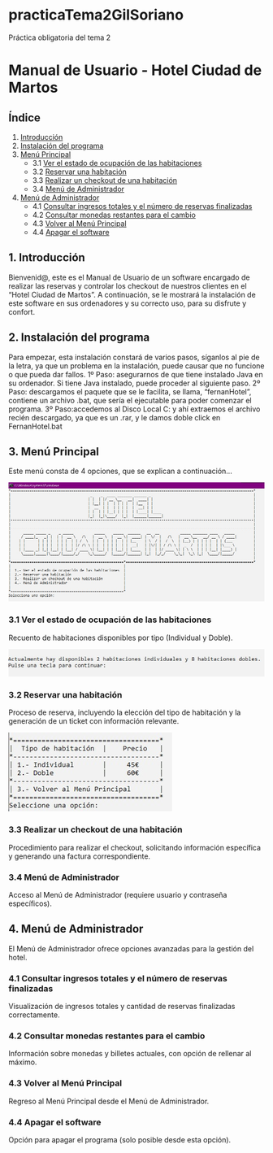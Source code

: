 # practicaTema2GilSoriano
Práctica obligatoria del tema 2

# Manual de Usuario - Hotel Ciudad de Martos

## Índice
1. [Introducción](#1-introducción)
2. [Instalación del programa](#2-instalación-del-programa)
3. [Menú Principal](#3-menú-principal)
   - 3.1 [Ver el estado de ocupación de las habitaciones](#31-ver-el-estado-de-ocupación-de-las-habitaciones)
   - 3.2 [Reservar una habitación](#32-reservar-una-habitación)
   - 3.3 [Realizar un checkout de una habitación](#33-realizar-un-checkout-de-una-habitación)
   - 3.4 [Menú de Administrador](#34-menú-de-administrador)
4. [Menú de Administrador](#4-menú-de-administrador)
   - 4.1 [Consultar ingresos totales y el número de reservas finalizadas](#41-consultar-ingresos-totales-y-el-número-de-reservas-finalizadas)
   - 4.2 [Consultar monedas restantes para el cambio](#42-consultar-monedas-restantes-para-el-cambio)
   - 4.3 [Volver al Menú Principal](#43-volver-al-menú-principal)
   - 4.4 [Apagar el software](#44-apagar-el-software)

## 1. Introducción
Bienvenid@, este es el Manual de Usuario de un software encargado de realizar las reservas y controlar los checkout de nuestros clientes en el “Hotel Ciudad de Martos”.
	A continuación, se le mostrará la instalación de este software en sus ordenadores y su correcto uso, para su disfrute y confort.

## 2. Instalación del programa
Para empezar, esta instalación constará de varios pasos, síganlos al pie de la letra, ya que un problema en la instalación, puede causar que no funcione o que pueda dar fallos.
1º Paso: asegurarnos de que tiene instalado Java en su ordenador. Si tiene Java instalado, puede proceder al siguiente paso.
2º Paso: descargamos el paquete que se le facilita, se llama, “fernanHotel”, contiene un archivo .bat, que sería el ejecutable para poder comenzar el programa.
3º Paso:accedemos al Disco Local C: y ahí extraemos el archivo recién descargado, ya que es un .rar, y le damos doble click en FernanHotel.bat


## 3. Menú Principal
Este menú consta de 4 opciones, que se explican a continuación…

![](capturas/1.jpg)


### 3.1 Ver el estado de ocupación de las habitaciones
Recuento de habitaciones disponibles por tipo (Individual y Doble).

![](capturas/2.jpg)

### 3.2 Reservar una habitación
Proceso de reserva, incluyendo la elección del tipo de habitación y la generación de un ticket con información relevante.

![](capturas/3.jpg)

### 3.3 Realizar un checkout de una habitación
Procedimiento para realizar el checkout, solicitando información específica y generando una factura correspondiente.

### 3.4 Menú de Administrador
Acceso al Menú de Administrador (requiere usuario y contraseña específicos).

## 4. Menú de Administrador
El Menú de Administrador ofrece opciones avanzadas para la gestión del hotel.

### 4.1 Consultar ingresos totales y el número de reservas finalizadas
Visualización de ingresos totales y cantidad de reservas finalizadas correctamente.

### 4.2 Consultar monedas restantes para el cambio
Información sobre monedas y billetes actuales, con opción de rellenar al máximo.

### 4.3 Volver al Menú Principal
Regreso al Menú Principal desde el Menú de Administrador.

### 4.4 Apagar el software
Opción para apagar el programa (solo posible desde esta opción).
